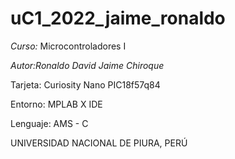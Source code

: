 # uC1_2022_jaime_ronaldo

*Curso:* Microcontroladores I

*Autor:Ronaldo David Jaime Chiroque*

 Tarjeta: Curiosity Nano PIC18f57q84

Entorno: MPLAB X IDE

Lenguaje: AMS - C

UNIVERSIDAD NACIONAL DE PIURA, PERÚ
